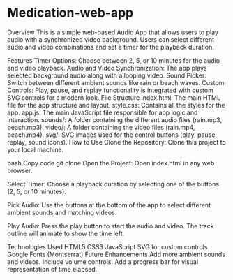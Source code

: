 # Medication-web-app

Overview
This is a simple web-based Audio App that allows users to play audio with a synchronized video background. Users can select different audio and video combinations and set a timer for the playback duration.

Features
Timer Options: Choose between 2, 5, or 10 minutes for the audio and video playback.
Audio and Video Synchronization: The app plays selected background audio along with a looping video.
Sound Picker: Switch between different ambient sounds like rain or beach waves.
Custom Controls: Play, pause, and replay functionality is integrated with custom SVG controls for a modern look.
File Structure
index.html: The main HTML file for the app structure and layout.
style.css: Contains all the styles for the app.
app.js: The main JavaScript file responsible for app logic and interaction.
sounds/: A folder containing the different audio files (rain.mp3, beach.mp3).
video/: A folder containing the video files (rain.mp4, beach.mp4).
svg/: SVG images used for the control buttons (play, pause, replay, sound icons).
How to Use
Clone the Repository: Clone this project to your local machine.

bash
Copy code
git clone <repository-url>
Open the Project: Open index.html in any web browser.

Select Timer: Choose a playback duration by selecting one of the buttons (2, 5, or 10 minutes).

Pick Audio: Use the buttons at the bottom of the app to select different ambient sounds and matching videos.

Play Audio: Press the play button to start the audio and video. The track outline will animate to show the time left.

Technologies Used
HTML5
CSS3
JavaScript
SVG for custom controls
Google Fonts (Montserrat)
Future Enhancements
Add more ambient sounds and videos.
Include volume controls.
Add a progress bar for visual representation of time elapsed.
